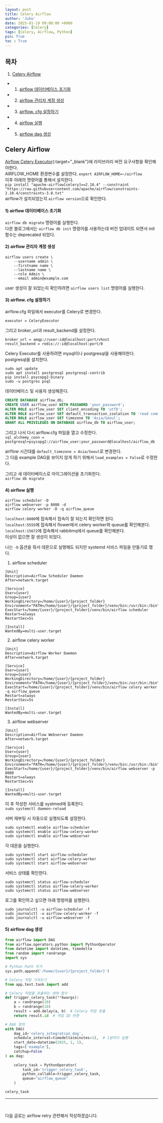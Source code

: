 ```yaml
---
layout: post
title: Celery Airflow
author: 'Juho'
date: 2025-01-19 09:00:00 +0900
categories: [Celery]
tags: [Celery, Airflow, Python]
pin: True
toc : True
---
```


<style>
  th{
    font-weight: bold;
    text-align: center;
    background-color: white;
  }
  td{
    background-color: white;
  }

</style>

## 목차
1. [Celery Airflow](#celery-airflow)
 - 1) [airflow 데이터베이스 초기화](#1-airflow-데이터베이스-초기화)
 - 2) [airflow 관리자 계정 생성](#2-airflow-관리자-계정-생성)
 - 3) [airflow. cfg 설정하기](#3-airflow-cfg-설정하기)
 - 4) [airflow 실행](#4-airflow-실행)
 - 5) [airflow dag 생성](#5-airflow-dag-생성)

## Celery Airflow
[Airflow Celery Executor](https://airflow.apache.org/docs/apache-airflow-providers-celery/stable/index.html){:target="_blank"}에 라이브러리 버전 요구사항을 확인해야한다.<br/>
AIRFLOW_HOME 환경변수를 설정한다. `export AIRFLOW_HOME=~/airflow`<br/>
이후 아래의 명령어를 통해서 설치한다.<br/>
`pip install "apache-airflow[celery]==2.10.4" --constraint "https://raw.githubusercontent.com/apache/airflow/constraints-2.10.4/constraints-3.8.txt"` <br/>
airflow가 설치되었는지 `airflow version`으로 확인한다.<br/>

#### 1) airflow 데이터베이스 초기화
`airflow db migrate` 명령어를 실행한다.<br/>
다른 블로그에서는 `airflow db init` 명령어를 사용하는데 버전 업데이트 되면서 init 함수는 deprecated 되었다.<br/>

#### 2) airflow 관리자 계정 생성
```
airflow users create \
    --username admin \
    --firstname name \
    --lastname name \
    --role Admin \
    --email admin@example.com
```
user 생성이 잘 되었는지 확인하려면 `airflow users list` 명령어를 실행한다.<br/>

#### 3) airflow. cfg 설정하기
airflow.cfg 파일에서 executor를 Celery로 변경한다.<br/>
```
executor = CeleryExecutor
```

그리고 broker_url과 result_backend를 설정한다.<br/>
```
broker_url = amqp://user:id@localhost:port/vhost
result_backend = redis://:id@localhost:port/0
```

Celery Executor를 사용하려면 mysql이나 postgresql을 사용해야한다.<br/>
postgresql을 설치한다.<br/>
```
sudo apt update
sudo apt install postgresql postgresql-contrib
pip install psycopg2-binary
sudo -u postgres psql
```
데이터베이스 및 사용자 생성해준다.<br/>
```sql
CREATE DATABASE airflow_db;
CREATE USER airflow_user WITH PASSWORD 'your_password';
ALTER ROLE airflow_user SET client_encoding TO 'utf8';
ALTER ROLE airflow_user SET default_transaction_isolation TO 'read committed';
ALTER ROLE airflow_user SET timezone TO 'Asia/Seoul';
GRANT ALL PRIVILEGES ON DATABASE airflow_db TO airflow_user;
```

그리고 나서 다시 airflow.cfg 파일을 열고 수정한다.<br/>
`sql_alchemy_conn = postgresql+psycopg2://airflow_user:your_password@localhost/airflow_db`

airflow 시간대를 `default_timezone = Asia/Seoul`로 변경한다.<br/>
그 다음 example DAG을 보이지 않게 하기 위해서 `load_examples = False`로 수정한다.<br/>

그리고 새 데이터베이스로 마이그레이션을 초기화한다.<br/>
`airflow db migrate`

#### 4) airflow 실행
```
airflow scheduler -D
airflow webserver -p 8080 -d
airflow celery worker -D -q airflow_queue
```
`localhost:8080`에 접속해서 접속이 잘 되는지 확인하면 된다.<br/>
`localhost:5555`에 접속해서 flower에서 celery worker와 queue를 확인해본다.<br>
`localhost:15672`에 접속해서 rabbitmq에서 queue를 확인해본다.<br/>
이상이 없으면 잘 생성이 되었다.<br/>

나는 `-D` 옵션을 줘서 데몬으로 실행해도 되지만 systemd 서비스 파일을 만들기로 했다.<br/>
1) airflow scheduler
```
[Unit]
Description=Airflow Scheduler Daemon
After=network.target

[Service]
User={user}
Group={user}
WorkingDirectory=/home/{user}/{project_folder}
Environment="PATH=/home/{user}/{project_folder}/venv/bin:/usr/bin:/bin"
ExecStart=/home/{user}/{project_folder}/venv/bin/airflow scheduler
Restart=always
RestartSec=5s

[Install]
WantedBy=multi-user.target
```

2) airflow celery worker
```
[Unit]
Description=Airflow Worker Daemon
After=network.target

[Service]
User={user}
Group={user}
WorkingDirectory=/home/{user}/{project_folder}
Environment="PATH=/home/{user}/{project_folder}/venv/bin:/usr/bin:/bin"
ExecStart=/home/{user}/{project_folder}/venv/bin/airflow celery worker -q airflow_queue
Restart=always
RestartSec=5s

[Install]
WantedBy=multi-user.target
```

3) airflow webserver
```
[Unit]
Description=Airflow Webserver Daemon
After=network.target

[Service]
User={user}
Group={user}
WorkingDirectory=/home/{user}/{project_folder}
Environment="PATH=/home/{user}/{project_folder}/venv/bin:/usr/bin:/bin"
ExecStart=/home/{user}/{project_folder}/venv/bin/airflow webserver -p 8080
Restart=always
RestartSec=5s

[Install]
WantedBy=multi-user.target
```

이 후 작성한 서비스를 systmed에 등록한다.<br/>
`sudo systemctl daemon-reload`

서버 재부팅 시 자동으로 실행되도록 설정한다.<br/>
```
sudo systemctl enable airflow-scheduler
sudo systemctl enable airflow-celery-worker
sudo systemctl enable airflow-webserver
```

각 데몬을 실행한다.<br/>
```
sudo systemctl start airflow-scheduler
sudo systemctl start airflow-celery-worker
sudo systemctl start airflow-webserver
```

서비스 상태를 확인한다.<br/>
```
sudo systemctl status airflow-scheduler
sudo systemctl status airflow-celery-worker
sudo systemctl status airflow-webserver
```

로그를 확인하고 싶으면 아래 명령어를 실행한다.<br/>
```
sudo journalctl -u airflow-scheduler -f
sudo journalctl -u airflow-celery-worker -f
sudo journalctl -u airflow-webserver -f
```

#### 5) airflow dag 생성
```python
from airflow import DAG
from airflow.operators.python import PythonOperator
from datetime import datetime, timedelta
from random import randrange
import sys

# Python Path 추가
sys.path.append('/home/{user}/{project_folder}')

# Celery 작업 가져오기
from app.test.task import add

# Celery 작업을 호출하는 래퍼 함수
def trigger_celery_task(**kwargs):
    a = randrange(10)
    b = randrange(10)
    result = add.delay(a, b)  # Celery 작업 호출
    return result.id  # 작업 ID 반환

# DAG 정의
with DAG(
    dag_id='celery_integration_dag',
    schedule_interval=timedelta(minutes=1),  # 1분마다 실행
    start_date=datetime(2025, 1, 1),
    tags=['example'],
    catchup=False
) as dag:
    
    celery_task = PythonOperator(
        task_id='trigger_celery_task',
        python_callable=trigger_celery_task,
        queue="airflow_queue"
    )

celery_task
```

---

<br/>

다음 글로는 airflow retry 관련해서 작성하겠습니다. <br/>

